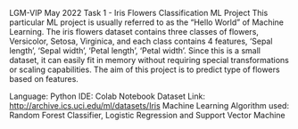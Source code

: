 LGM-VIP May 2022
Task 1 - Iris Flowers Classification ML Project
This particular ML project is usually referred to as the “Hello World” of Machine Learning. The iris flowers dataset contains three classes of flowers, Versicolor, Setosa, Virginica, and each class contains 4 features, ‘Sepal length’, ‘Sepal width’, ‘Petal length’, ‘Petal width’. Since this is a small dataset, it can easily fit in memory without requiring special transformations or scaling capabilities. The aim of this project is to predict type of flowers based on features.

Language: Python
IDE: Colab Notebook
Dataset Link: http://archive.ics.uci.edu/ml/datasets/Iris
Machine Learning Algorithm used: Random Forest Classifier, Logistic Regression and Support Vector Machine

